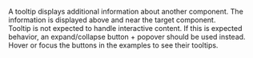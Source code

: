 A tooltip displays additional information about another component.
The information is displayed above and near the target component.
<br />
Tooltip is not expected to handle interactive content.
If this is expected behavior, an expand/collapse button + popover should be used instead.
<br />
Hover or focus the buttons in the examples to see their tooltips.
